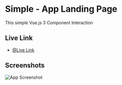 
# Simple - App Landing Page

This simple Vue.js 3 Component Interaction

## Live Link

- [@Live Link]()


## Screenshots

![App Screenshot](https://i.ibb.co/FbG1TCy/Screenshot-1.png)

